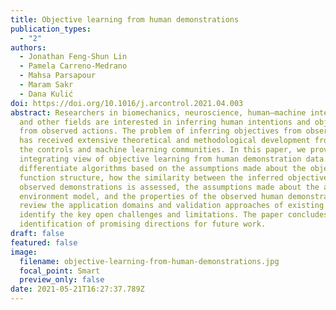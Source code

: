 ```yaml
---
title: Objective learning from human demonstrations
publication_types:
  - "2"
authors:
  - Jonathan Feng-Shun Lin
  - Pamela Carreno-Medrano
  - Mahsa Parsapour
  - Maram Sakr
  - Dana Kulić
doi: https://doi.org/10.1016/j.arcontrol.2021.04.003
abstract: Researchers in biomechanics, neuroscience, human–machine interaction
  and other fields are interested in inferring human intentions and objectives
  from observed actions. The problem of inferring objectives from observations
  has received extensive theoretical and methodological development from both
  the controls and machine learning communities. In this paper, we provide an
  integrating view of objective learning from human demonstration data. We
  differentiate algorithms based on the assumptions made about the objective
  function structure, how the similarity between the inferred objectives and the
  observed demonstrations is assessed, the assumptions made about the agent and
  environment model, and the properties of the observed human demonstrations. We
  review the application domains and validation approaches of existing works and
  identify the key open challenges and limitations. The paper concludes with an
  identification of promising directions for future work.
draft: false
featured: false
image:
  filename: objective-learning-from-human-demonstrations.jpg
  focal_point: Smart
  preview_only: false
date: 2021-05-21T16:27:37.789Z
---
```

